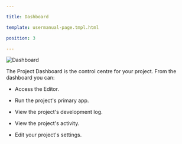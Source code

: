 ---
title: Dashboard
template: usermanual-page.tmpl.html
position: 3
---

![Dashboard][1]

The Project Dashboard is the control centre for your project. From the dashboard you can:

* Access the Editor.
* Run the project's primary app.
* View the project's development log.
* View the project's activity.
* Edit your project's settings.

[1]: /images/platform/dashboard.png

